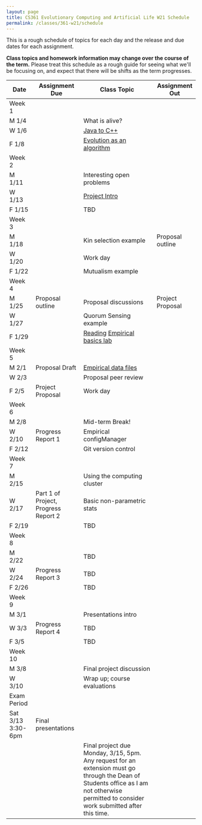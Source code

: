 ```yaml
---
layout: page
title: CS361 Evolutionary Computing and Artificial Life W21 Schedule
permalink: /classes/361-w21/schedule
---
```


This is a rough schedule of topics for each day and the release and due dates for each assignment.

**Class topics and homework information may change over the course of the term.** Please treat this schedule as a rough guide for seeing what we'll be focusing on, and expect that there will be shifts as the term progresses.

| Date	| Assignment Due	| Class Topic |	Assignment Out |
| ------- | --------------- | ------------- | -------------- |
| Week 1 | |  | |
| M 1/4 | | What is alive? |  |
| W 1/6 | |	[Java to C++](/classes/361-w21/cpp_intro) |	|
| F 1/8 |		| [Evolution as an algorithm](/classes/361-w21/evo_alg_lab) |	 |
| Week 2 | |  | |
| M 1/11 |		| Interesting open problems |  |
| W 1/13 |	|	[Project Intro](/classes/361-w21/project)	| |
| F 1/15 | |	TBD	|  |
| Week 3 | |  | |
| M 1/18 | | Kin selection example	| Proposal outline |
| W 1/20 |	|	Work day | |
| F 1/22 |  | Mutualism example | |
| Week 4 | | | |
| M 1/25 | Proposal outline |	Proposal discussions | Project Proposal|
| W 1/27 |	|  Quorum Sensing example  |  |
| F 1/29 | | [Reading](/classes/361-w21/empirical_intro) [Empirical	basics lab](/classes/361-w21/empirical_intro_lab) 	| |
| Week 5 | |  | |
| M 2/1 | Proposal Draft | [Empirical data files](https://anyaevostinar.github.io/classes/361-w21/data_intro)		| |
| W 2/3 |		| Proposal peer review	|  |
| F 2/5 | Project Proposal |	Work day	| |
| Week 6 | |  | |
| M 2/8	| |	Mid-term Break!	| |
| W 2/10 | Progress Report 1 | Empirical configManager	 | |
| F 2/12 |	|  Git version control |  |
| Week 7 | |  | |
| M 2/15 | |  Using the computing cluster 	| |
| W 2/17 | Part 1 of Project, Progress Report 2 |	Basic non-parametric stats	 | |
| F 2/19 | |	TBD	|  |
| Week 8 | |  | |
| M 2/22 |  |		TBD	| |
| W 2/24 | Progress Report 3 |	TBD	 | |	
| F 2/26 | 	|  TBD |	|
| Week 9 | |  | |
| M 3/1 | |		Presentations intro	| |	
| W 3/3 | Progress Report 4 |	TBD | |
| F 3/5 |  |	TBD |	 |
| Week 10 | | | |
| M 3/8	| |  Final project discussion | |
| W 3/10 | | Wrap up; course evaluations	| |
| Exam Period | | | |
| Sat 3/13 3:30-6pm | Final presentations | | |
| | | Final project due Monday, 3/15, 5pm. Any request for an extension must go through the Dean of Students office as I am not otherwise permitted to consider work submitted after this time. | |